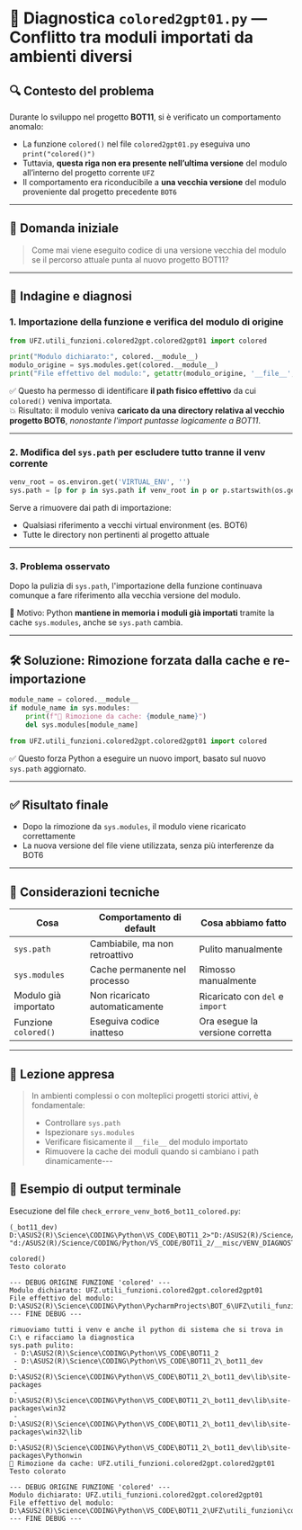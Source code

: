 # 🧠 Diagnostica `colored2gpt01.py` — Conflitto tra moduli importati da ambienti diversi

## 🔍 Contesto del problema

Durante lo sviluppo nel progetto **BOT11**, si è verificato un comportamento anomalo:
- La funzione `colored()` nel file `colored2gpt01.py` eseguiva uno `print("colored()")`
- Tuttavia, **questa riga non era presente nell’ultima versione** del modulo all’interno del progetto corrente `UFZ`
- Il comportamento era riconducibile a **una vecchia versione** del modulo proveniente dal progetto precedente `BOT6`

---

## 🤔 Domanda iniziale

> Come mai viene eseguito codice di una versione vecchia del modulo se il percorso attuale punta al nuovo progetto BOT11?

---

## 🔬 Indagine e diagnosi

### 1. Importazione della funzione e verifica del modulo di origine

```python
from UFZ.utili_funzioni.colored2gpt.colored2gpt01 import colored

print("Modulo dichiarato:", colored.__module__)
modulo_origine = sys.modules.get(colored.__module__)
print("File effettivo del modulo:", getattr(modulo_origine, '__file__', '❌ Modulo non trovato su disco'))
```

✅ Questo ha permesso di identificare **il path fisico effettivo** da cui `colored()` veniva importata.  
💥 Risultato: il modulo veniva **caricato da una directory relativa al vecchio progetto BOT6**, *nonostante l'import puntasse logicamente a BOT11*.

---

### 2. Modifica del `sys.path` per escludere tutto tranne il venv corrente

```python
venv_root = os.environ.get('VIRTUAL_ENV', '')
sys.path = [p for p in sys.path if venv_root in p or p.startswith(os.getcwd())]
```

Serve a rimuovere dai path di importazione:
- Qualsiasi riferimento a vecchi virtual environment (es. BOT6)
- Tutte le directory non pertinenti al progetto attuale

---

### 3. Problema osservato

Dopo la pulizia di `sys.path`, l'importazione della funzione continuava comunque a fare riferimento alla vecchia versione del modulo.

📌 Motivo: Python **mantiene in memoria i moduli già importati** tramite la cache `sys.modules`, anche se `sys.path` cambia.

---

## 🛠️ Soluzione: Rimozione forzata dalla cache e re-importazione

```python
module_name = colored.__module__
if module_name in sys.modules:
    print(f"🔁 Rimozione da cache: {module_name}")
    del sys.modules[module_name]

from UFZ.utili_funzioni.colored2gpt.colored2gpt01 import colored
```

✅ Questo forza Python a eseguire un nuovo import, basato sul nuovo `sys.path` aggiornato.

---

## ✅ Risultato finale

- Dopo la rimozione da `sys.modules`, il modulo viene ricaricato correttamente
- La nuova versione del file viene utilizzata, senza più interferenze da BOT6

---

## 🧪 Considerazioni tecniche

| Cosa                     | Comportamento di default        | Cosa abbiamo fatto                    |
|--------------------------|----------------------------------|----------------------------------------|
| `sys.path`               | Cambiabile, ma non retroattivo  | Pulito manualmente                    |
| `sys.modules`            | Cache permanente nel processo   | Rimosso manualmente                   |
| Modulo già importato     | Non ricaricato automaticamente  | Ricaricato con `del` e `import`       |
| Funzione `colored()`     | Eseguiva codice inatteso        | Ora esegue la versione corretta       |

---

## 🧩 Lezione appresa

> In ambienti complessi o con molteplici progetti storici attivi, è fondamentale:
> - Controllare `sys.path`
> - Ispezionare `sys.modules`
> - Verificare fisicamente il `__file__` del modulo importato
> - Rimuovere la cache dei moduli quando si cambiano i path dinamicamente---

## 🧾 Esempio di output terminale

Esecuzione del file `check_errore_venv_bot6_bot11_colored.py`:

```
(_bot11_dev) D:\ASUS2(R)\Science\CODING\Python\VS_CODE\BOT11_2>"D:/ASUS2(R)/Science/CODING/Python/VS_CODE/BOT11_2/_bot11_dev/Scripts/python.exe" "d:/ASUS2(R)/Science/CODING/Python/VS_CODE/BOT11_2/__misc/VENV_DIAGNOSTICS/check_errore_venv_bot6_bot11_colored.py" 

colored()
Testo colorato

--- DEBUG ORIGINE FUNZIONE 'colored' ---
Modulo dichiarato: UFZ.utili_funzioni.colored2gpt.colored2gpt01
File effettivo del modulo: D:\ASUS2(R)\Science\CODING\Python\PycharmProjects\BOT_6\UFZ\utili_funzioni\colored2gpt\colored2gpt01.py
--- FINE DEBUG ---

rimuoviamo tutti i venv e anche il python di sistema che si trova in C:\ e rifacciamo la diagnostica
sys.path pulito:
 - D:\ASUS2(R)\Science\CODING\Python\VS_CODE\BOT11_2
 - D:\ASUS2(R)\Science\CODING\Python\VS_CODE\BOT11_2\_bot11_dev
 - D:\ASUS2(R)\Science\CODING\Python\VS_CODE\BOT11_2\_bot11_dev\lib\site-packages
 - D:\ASUS2(R)\Science\CODING\Python\VS_CODE\BOT11_2\_bot11_dev\lib\site-packages\win32
 - D:\ASUS2(R)\Science\CODING\Python\VS_CODE\BOT11_2\_bot11_dev\lib\site-packages\win32\lib
 - D:\ASUS2(R)\Science\CODING\Python\VS_CODE\BOT11_2\_bot11_dev\lib\site-packages\Pythonwin
🔁 Rimozione da cache: UFZ.utili_funzioni.colored2gpt.colored2gpt01
Testo colorato

--- DEBUG ORIGINE FUNZIONE 'colored' ---
Modulo dichiarato: UFZ.utili_funzioni.colored2gpt.colored2gpt01
File effettivo del modulo: D:\ASUS2(R)\Science\CODING\Python\VS_CODE\BOT11_2\UFZ\utili_funzioni\colored2gpt\colored2gpt01.py
--- FINE DEBUG ---
```